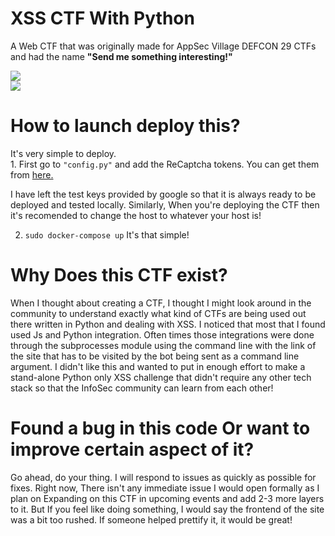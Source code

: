 # XSS CTF With Python
A Web CTF that was originally made for AppSec Village DEFCON 29 CTFs and had the name <b>"Send me something interesting!"</b>

<img src = "https://i.imgur.com/qsWsFf7.png" /><br>
<img src = "https://i.imgur.com/OyedNhN.png" />
<br>

<h1>How to launch deploy this?</h1>

<p>
  It's very simple to deploy.<br> 
  1. First go to <code>"config.py"</code> and add the ReCaptcha tokens. You can get them from <a href = "https://www.google.com/recaptcha/">here.</a><br>
  
  I have left the test keys provided by google so that it is always ready to be deployed and tested locally. Similarly, When you're deploying the CTF then it's recomended to
  change the host to whatever your host is!
  <br>
  
  2. <code>sudo docker-compose up</code> It's that simple!
</p>

<h1>Why Does this CTF exist?</h1>

<p>
  When I thought about creating a CTF, I thought I might look around in the community to understand exactly what kind of CTFs are being used out there written in Python
  and dealing with XSS. I noticed that most that I found used Js and Python integration. Often times those integrations were done through the subprocesses module using
  the command line with the link of the site that has to be visited by the bot being sent as a command line argument. I didn't like this and wanted to put in enough effort
  to make a stand-alone Python only XSS challenge that didn't require any other tech stack so that the InfoSec community can learn from each other!

</p>

<h1>Found a bug in this code Or want to improve certain aspect of it?</h1>

Go ahead, do your thing. I will respond to issues as quickly as possible for fixes. Right now, There isn't any immediate issue I would open formally as I plan on
Expanding on this CTF in upcoming events and add 2-3 more layers to it. But If you feel like doing something, I would say the frontend of the site was a bit too rushed.
If someone helped prettify it, it would be great!

